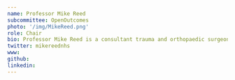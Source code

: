 ```yaml
---
name: Professor Mike Reed
subcommittee: OpenOutcomes
photo: '/img/MikeReed.png'
role: Chair
bio: Professor Mike Reed is a consultant trauma and orthopaedic surgeon for Northumbria Healthcare NHS Foundation Trust. Following medical school in Newcastle and his MD in Sheffield, Mike trained in trauma and orthopaedics in the North of England, and completed fellowships in New Zealand. Currently, he is a full-time hip and knee replacement surgeon, with trauma commitments within a busy Trauma Unit. At Trust level, Mike has run improvement programmes in hip fracture care, infection prevention and enhanced recovery. He is the Clinical Director at Northumbria leading a high performing team, supported by a group of committed and talented colleagues. His research, supported by industry, charity and government funding, focuses on his specialist interest in infection prevention, diagnosis and management, and outcome prediction using large datasets. He is Chief Investigator for clinical trials at the University of York, and is on the executive of the National Joint Registry.
twitter: mikereednhs
www: 
github: 
linkedin:
---
```

